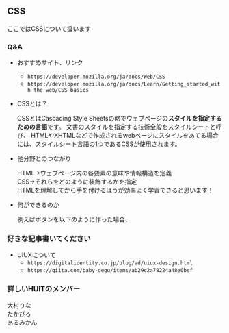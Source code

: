 ## CSS
ここではCSSについて扱います
### Q&A
- おすすめサイト、リンク<br>
  - ``https://developer.mozilla.org/ja/docs/Web/CSS``
  - ``https://developer.mozilla.org/ja/docs/Learn/Getting_started_with_the_web/CSS_basics``
          
- CSSとは？<br>
             
    CSSとはCascading Style Sheetsの略でウェブページの<b>スタイルを指定するための言語</b>です。 文書のスタイルを指定する技術全般をスタイルシートと呼び、 HTMLやXHTMLなどで作成されるwebページにスタイルをあてる場合には、スタイルシート言語の1つであるCSSが使用されます。
    
- 他分野とのつながり<br>

    HTML→ウェブページ内の各要素の意味や情報構造を定義<br>
    CSS→それらをどのように装飾するかを指定<br>
    HTMLを理解してから手を付けるほうが効率よく学習できると思います！<br>
    
- 何ができるのか<br>

    例えばボタンを以下のように作った場合、
    
### 好きな記事書いてください<br>
- UIUXについて<br>
  - ``https://digitalidentity.co.jp/blog/ad/uiux-design.html``
  - ``https://qiita.com/baby-degu/items/ab29c2a78224a48e0bef``
  
### 詳しいHUITのメンバー<br>
   大村りな<br>
   たかぴろ<br>
   あるみかん<br>
